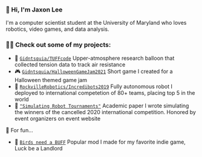 ### 👋 Hi, I'm Jaxon Lee
I'm a computer scientist student at the University of Maryland who loves robotics, video games, and data analysis.

### 👨‍💻 Check out some of my projects:
- 🎈 [`Gidntsquia/TUFFcode`](https://github.com/Gidntsquia/TUFFcode) Upper-atmosphere research balloon that collected tension data to track air resistance
- 🎮 [`Gidntsquia/HalloweenGameJam2021`](https://github.com/Gidntsquia/HalloweenGameJam2021) Short game I created for a Halloween themed game jam
- 🤖 [`RockvilleRobotics/Incredibots2019`](https://github.com/rockvillerobotics/Incredibots2019) Fully autonomous robot I deployed to international competetion of 80+ teams, placing top 5 in the world
- 📄 [`"Simulating Robot Tournaments"`](https://github.com/Gidntsquia/JaxonLee/files/7237609/Lee_IB_Math_IA.pdf) Academic paper I wrote simulating the winners of the cancelled 2020 international competition. Honored by event organizers on event website

🤿 For fun...
- 🦅 [`Birds need a BUFF`](https://steamcommunity.com/sharedfiles/filedetails/?id=2721164122&searchtext=) Popular mod I made for my favorite indie game, Luck be a Landlord
